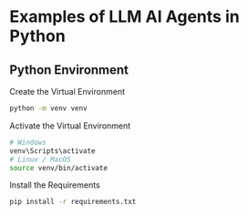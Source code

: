 # Examples of LLM AI Agents in Python

## Python Environment

Create the Virtual Environment
```bash
python -m venv venv
```
Activate the Virtual Environment
```bash
# Windows
venv\Scripts\activate
# Linux / MacOS
source venv/bin/activate
```

Install the Requirements
```bash
pip install -r requirements.txt
```
